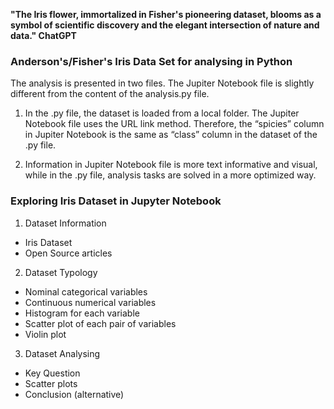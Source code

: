 **"The Iris flower, immortalized in Fisher's pioneering dataset, blooms as a symbol of scientific discovery and the elegant intersection of nature and data." ChatGPT**

### Anderson's/Fisher's Iris Data Set for analysing in Python

The analysis is presented in two files. The Jupiter Notebook file is slightly different from the content of the analysis.py file. 
1. In the .py file, the dataset is loaded from a local folder. The Jupiter Notebook file uses the URL link method. Therefore, the “spicies” column in Jupiter Notebook is the same as “class” column in the dataset of the .py file.

2. Information in Jupiter Notebook file is more text informative and visual, while in the .py file, analysis tasks are solved in a more optimized way.

### Exploring Iris Dataset in Jupyter Notebook

1. Dataset Information

- Iris Dataset
- Open Source articles

2. Dataset Typology

- Nominal categorical variables
- Continuous numerical variables
- Histogram for each variable
- Scatter plot of each pair of variables
- Violin plot

3. Dataset Analysing

- Key Question
- Scatter plots
- Conclusion (alternative)